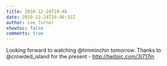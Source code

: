 ```yaml
---
title: 2010-12-24T19-46
date: 2010-12-24T19:46:32Z
author: Lee Turner
showtoc: false
comments: true
---
```


Looking forward to watching @timminchin tomorrow.  Thanks to @crowded_island for the present - http://twitpic.com/3j717m

